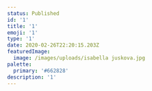 ```yaml
---
status: Published
id: '1'
title: '1'
emoji: '1'
type: '1'
date: 2020-02-26T22:20:15.203Z
featuredImage:
  image: /images/uploads/isabella juskova.jpg
palette:
  primary: '#662828'
description: '1'
---
```



